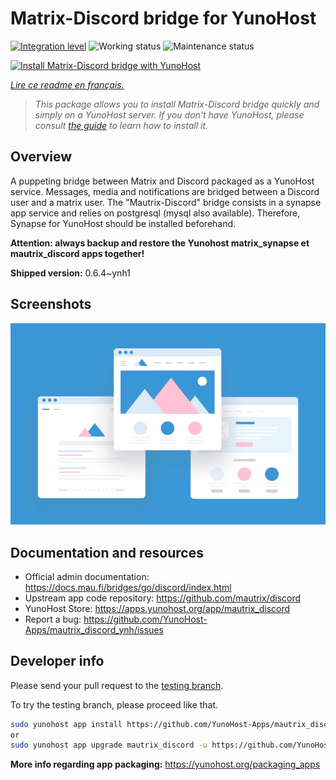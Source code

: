 <!--
N.B.: This README was automatically generated by https://github.com/YunoHost/apps/tree/master/tools/README-generator
It shall NOT be edited by hand.
-->

# Matrix-Discord bridge for YunoHost

[![Integration level](https://dash.yunohost.org/integration/mautrix_discord.svg)](https://dash.yunohost.org/appci/app/mautrix_discord) ![Working status](https://ci-apps.yunohost.org/ci/badges/mautrix_discord.status.svg) ![Maintenance status](https://ci-apps.yunohost.org/ci/badges/mautrix_discord.maintain.svg)

[![Install Matrix-Discord bridge with YunoHost](https://install-app.yunohost.org/install-with-yunohost.svg)](https://install-app.yunohost.org/?app=mautrix_discord)

*[Lire ce readme en français.](./README_fr.md)*

> *This package allows you to install Matrix-Discord bridge quickly and simply on a YunoHost server.
If you don't have YunoHost, please consult [the guide](https://yunohost.org/#/install) to learn how to install it.*

## Overview

A puppeting bridge between Matrix and Discord packaged as a YunoHost service. Messages, media and notifications are bridged between a Discord user and a matrix user. The "Mautrix-Discord" bridge consists in a synapse app service and relies on postgresql (mysql also available). Therefore, Synapse for YunoHost should be installed beforehand.

**Attention: always backup and restore the Yunohost matrix_synapse et mautrix_discord apps together!**


**Shipped version:** 0.6.4~ynh1

## Screenshots

![Screenshot of Matrix-Discord bridge](./doc/screenshots/example.jpg)

## Documentation and resources

* Official admin documentation: <https://docs.mau.fi/bridges/go/discord/index.html>
* Upstream app code repository: <https://github.com/mautrix/discord>
* YunoHost Store: <https://apps.yunohost.org/app/mautrix_discord>
* Report a bug: <https://github.com/YunoHost-Apps/mautrix_discord_ynh/issues>

## Developer info

Please send your pull request to the [testing branch](https://github.com/YunoHost-Apps/mautrix_discord_ynh/tree/testing).

To try the testing branch, please proceed like that.

``` bash
sudo yunohost app install https://github.com/YunoHost-Apps/mautrix_discord_ynh/tree/testing --debug
or
sudo yunohost app upgrade mautrix_discord -u https://github.com/YunoHost-Apps/mautrix_discord_ynh/tree/testing --debug
```

**More info regarding app packaging:** <https://yunohost.org/packaging_apps>
